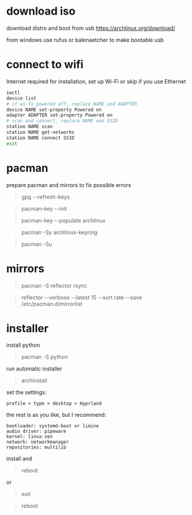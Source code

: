 # download iso

download distro and boot from usb
https://archlinux.org/download/

from windows use rufus or balenaetcher to make bootable usb

# connect to wifi

Internet required for installation, set up Wi-Fi or skip if you use Ethernet

```bash
iwctl
device list
# if wi-fi powered off, replace NAME and ADAPTER
device NAME set-property Powered on
adapter ADAPTER set-property Powered on
# scan and connect, replace NAME and SSID
station NAME scan
station NAME get-networks
station NAME connect SSID
exit
```

# pacman

prepare pacman and mirrors to fix possible errors

> gpg --refresh-keys

> pacman-key --init

> pacman-key --populate archlinux

> pacman -Sy archlinux-keyring

> pacman -Su

# mirrors

> pacman -S reflector rsync

> reflector --verbose --latest 15 --sort rate --save /etc/pacman.d/mirrorlist

# installer

install python

> pacman -S python

run automatic installer

> archinstall

set the settings:

	profile > type > desktop > Hyprland

the rest is as you like, but I recommend:

	bootloader: systemd-boot or limine
	audio driver: pipeware
	kernel: linux-zen
	network: networkmanager
	repositories: multilib

install and

> reboot

or 

> exit

> reboot